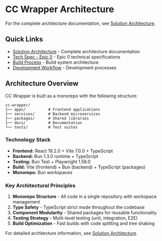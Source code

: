 # CC Wrapper Architecture

For the complete architecture documentation, see
[Solution Architecture](solution-architecture.md).

## Quick Links

- [Solution Architecture](solution-architecture.md) - Complete architecture
  documentation
- [Tech Spec - Epic 0](tech-spec-epic-0.md) - Epic 0 technical specifications
- [Build Process](build-process.md) - Build system architecture
- [Development Workflow](development-workflow.md) - Development processes

## Architecture Overview

CC Wrapper is built as a monorepo with the following structure:

```
cc-wrapper/
├── apps/          # Frontend applications
├── services/      # Backend microservices
├── packages/      # Shared libraries
├── docs/          # Documentation
└── tests/         # Test suites
```

### Technology Stack

- **Frontend:** React 19.2.0 + Vite 7.0.0 + TypeScript
- **Backend:** Bun 1.3.0 runtime + TypeScript
- **Testing:** Bun Test + Playwright 1.56.0
- **Build:** Vite (frontend) + Bun (backend) + TypeScript (packages)
- **Monorepo:** Bun workspaces

### Key Architectural Principles

1. **Monorepo Structure** - All code in a single repository with workspace
   management
2. **Type Safety** - TypeScript strict mode throughout the codebase
3. **Component Modularity** - Shared packages for reusable functionality
4. **Testing Strategy** - Multi-level testing (unit, integration, E2E)
5. **Build Optimization** - Fast builds with code splitting and tree shaking

For detailed architecture information, see
[Solution Architecture](solution-architecture.md).
